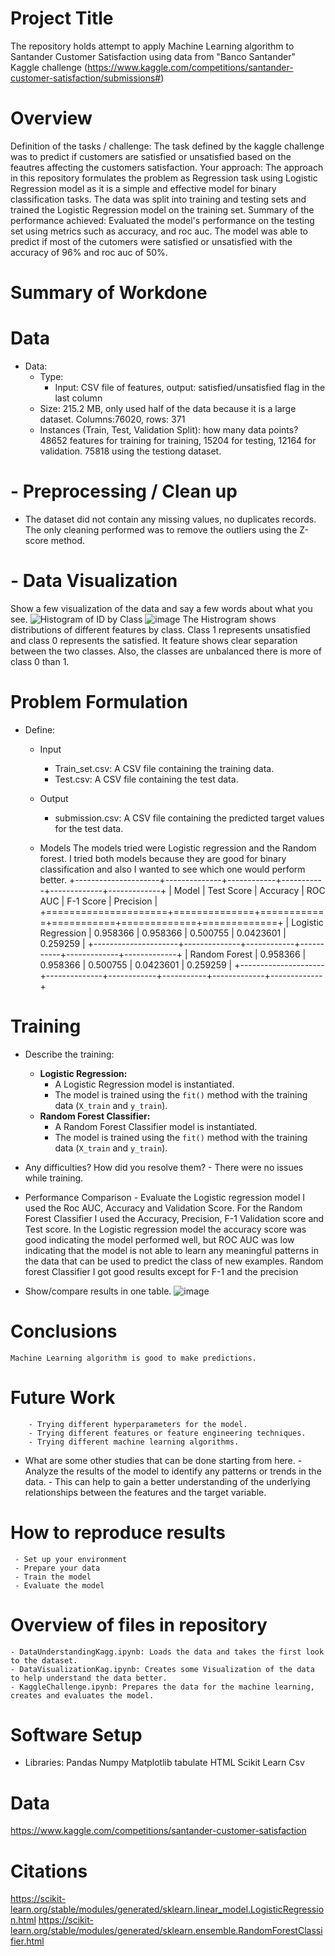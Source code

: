 # Project Title
The repository holds attempt to apply Machine Learning algorithm to Santander Customer Satisfaction using data from "Banco Santander" Kaggle challenge (https://www.kaggle.com/competitions/santander-customer-satisfaction/submissions#)

# Overview
Definition of the tasks / challenge: The task defined by the kaggle challenge was to predict if customers are satisfied or unsatisfied based on the feautres affecting the customers satisfaction. 
Your approach: The approach in this repository formulates the problem as Regression task using Logistic Regression model as it is a simple and effective model for binary classification tasks. The data was split into training and testing sets and trained the Logistic Regression model on the training set.
Summary of the performance achieved: Evaluated the model's performance on the testing set using metrics such as accuracy, and roc auc. The model was able to predict if most of the cutomers were satisfied or unsatisfied with the accuracy of 96% and roc auc of 50%. 

# Summary of Workdone

# Data
- Data:
    - Type: 
         - Input: CSV file of features, output: satisfied/unsatisfied flag in the last column
    - Size: 215.2 MB, only used half of the data because it is a large dataset. Columns:76020, rows: 371
    - Instances (Train, Test, Validation Split): how many data points? 48652 features for training  for training, 15204 for testing, 12164 for validation. 75818 using the testiong 
    dataset. 
# - Preprocessing / Clean up
  - The dataset did not contain any missing values, no duplicates records. The only cleaning performed was to remove the outliers using the Z-score method. 
# - Data Visualization
Show a few visualization of the data and say a few words about what you see.
![Histogram of ID by Class](https://github.com/Pelezo/projectTemplate/assets/143844196/d0933c7d-0908-4221-a3c3-b650d411b349)
![image](https://github.com/Pelezo/projectTemplate/assets/143844196/15a5ec75-972e-44a6-ac76-265ae263f7a2)
The Histrogram shows distributions of different features by class. Class 1 represents unsatisfied and class 0 represents the satisfied. It feature shows clear separation between the two classes. Also, the classes are unbalanced there is more of class 0 than 1. 

# Problem Formulation
  - Define:
     - Input
        - Train_set.csv: A CSV file containing the training data.
        - Test.csv: A CSV file containing the test data.
     - Output
        - submission.csv: A CSV file containing the predicted target values for 
        the test data.

     - Models
       The models tried were Logistic regression and the Random forest. I tried 
       both models because they are good for binary classification and also I 
       wanted to see which one would perform better.
+---------------------+--------------+------------+-----------+-------------+-------------+
| Model               |   Test Score |   Accuracy |   ROC AUC |   F-1 Score |   Precision |
+=====================+==============+============+===========+=============+=============+
| Logistic Regression |     0.958366 |   0.958366 |  0.500755 |   0.0423601 |    0.259259 |
+---------------------+--------------+------------+-----------+-------------+-------------+
| Random Forest       |     0.958366 |   0.958366 |  0.500755 |   0.0423601 |    0.259259 |
+---------------------+--------------+------------+-----------+-------------+-------------+

# Training
  - Describe the training:
    - **Logistic Regression:**
        - A Logistic Regression model is instantiated.
        - The model is trained using the `fit()` method with the training data (`X_train` and `y_train`).
    - **Random Forest Classifier:**
        - A Random Forest Classifier model is instantiated.
        - The model is trained using the `fit()` method with the training data (`X_train` and `y_train`).
  - Any difficulties? How did you resolve them?
        - There were no issues while training. 
  - Performance Comparison
        - Evaluate the Logistic regression model I used the Roc AUC, Accuracy and Validation Score. For the Random Forest Classifier I used the Accuracy, Precision, F-1 Validation 
        score and Test score. In the Logistic regression model the accuracy score was good indicating the model performed well, but ROC AUC was low indicating that the model is not 
        able to learn any meaningful patterns in the data that can be used to predict the class of new examples. Random forest Classifier I got good results except for F-1 and the 
        precision 
   
  - Show/compare results in one table.
   ![image](https://github.com/Pelezo/projectTemplate/assets/143844196/aba6d723-2b0a-4c36-9a73-769eae07f5b1)

 # Conclusions
    Machine Learning algorithm is good to make predictions. 
 # Future Work
        - Trying different hyperparameters for the model.
        - Trying different features or feature engineering techniques.
        - Trying different machine learning algorithms.
  - What are some other studies that can be done starting from here.
        - Analyze the results of the model to identify any patterns or trends in 
        the data.
        - This can help to gain a better understanding of the underlying relationships between the features and the target variable.
 # How to reproduce results
     - Set up your environment
     - Prepare your data
     - Train the model
     - Evaluate the model
 # Overview of files in repository
    - DataUnderstandingKagg.ipynb: Loads the data and takes the first look to the dataset. 
    - DataVisualizationKag.ipynb: Creates some Visualization of the data to help understand the data better.
    - KaggleChallenge.ipynb: Prepares the data for the machine learning, creates and evaluates the model. 
 # Software Setup
   - Libraries:
     Pandas 
     Numpy
     Matplotlib
     tabulate
     HTML
     Scikit Learn
     Csv
 # Data
   https://www.kaggle.com/competitions/santander-customer-satisfaction
  
 # Citations
  https://scikit-learn.org/stable/modules/generated/sklearn.linear_model.LogisticRegression.html
  https://scikit-learn.org/stable/modules/generated/sklearn.ensemble.RandomForestClassifier.html
 
  
    

